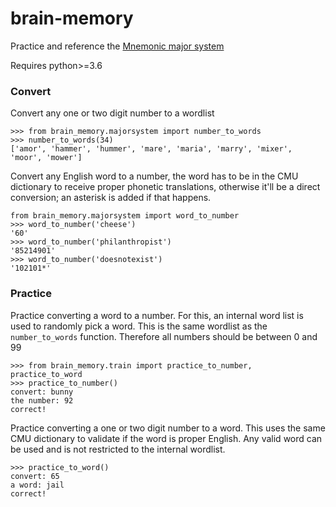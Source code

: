 # brain-memory

Practice and reference the [Mnemonic major system](https://en.wikipedia.org/wiki/Mnemonic_major_system)

Requires python>=3.6

### Convert
Convert any one or two digit number to a wordlist
```
>>> from brain_memory.majorsystem import number_to_words
>>> number_to_words(34)
['amor', 'hammer', 'hummer', 'mare', 'maria', 'marry', 'mixer', 'moor', 'mower']
```

Convert any English word to a number, the word has to be in the CMU dictionary to receive proper phonetic translations, otherwise it'll be a direct conversion; an asterisk is added if that happens.
```
from brain_memory.majorsystem import word_to_number
>>> word_to_number('cheese')
'60'
>>> word_to_number('philanthropist')
'85214901'
>>> word_to_number('doesnotexist')
'102101*'
```

### Practice
Practice converting a word to a number. For this, an internal word list is used to randomly pick a word. This is the same wordlist as the `number_to_words` function. Therefore all numbers should be between 0 and 99
```
>>> from brain_memory.train import practice_to_number, practice_to_word
>>> practice_to_number()
convert: bunny
the number: 92
correct!
```

Practice converting a one or two digit number to a word. This uses the same CMU dictionary to validate if the word is proper English. Any valid word can be used and is not restricted to the internal wordlist.
```
>>> practice_to_word()
convert: 65
a word: jail
correct!
```